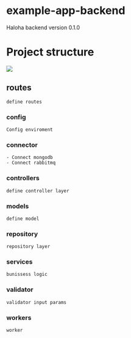 # example-app-backend

Haloha backend version 0.1.0

# Project structure
![](https://i.imgur.com/QBDrq5w.png)

## routes
    define routes
    
### config
    Config enviroment
  
### connector
    - Connect mongodb
    - Connect rabbitmq
    
### controllers
    define controller layer

### models
    define model
    
### repository
    repository layer

### services
    bunissess logic
    
### validator
    validator input params

### workers
    worker
